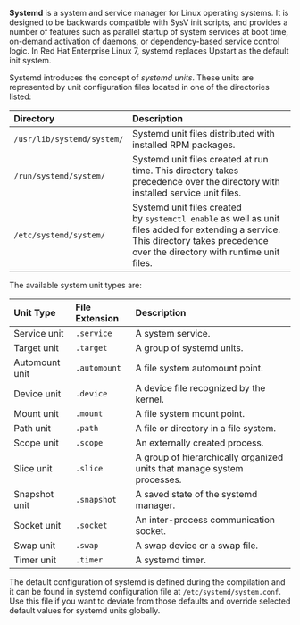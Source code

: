 
**Systemd** is a system and service manager for Linux operating systems. It is designed to be backwards compatible with SysV init scripts, and provides a number of features such as parallel startup of system services at boot time, on-demand activation of daemons, or dependency-based service control logic. In Red Hat Enterprise Linux 7, systemd replaces Upstart as the default init system.

Systemd introduces the concept of _systemd units_. These units are represented by unit configuration files located in one of the directories listed:

|Directory|Description|
|:--|:--|
|`/usr/lib/systemd/system/`|Systemd unit files distributed with installed RPM packages.|
|`/run/systemd/system/`|Systemd unit files created at run time. This directory takes precedence over the directory with installed service unit files.|
|`/etc/systemd/system/`|Systemd unit files created by `systemctl enable` as well as unit files added for extending a service. This directory takes precedence over the directory with runtime unit files.|


The available system unit types are:

|Unit Type|File Extension|Description|
|:--|:--|:--|
|Service unit|`.service`|A system service.|
|Target unit|`.target`|A group of systemd units.|
|Automount unit|`.automount`|A file system automount point.|
|Device unit|`.device`|A device file recognized by the kernel.|
|Mount unit|`.mount`|A file system mount point.|
|Path unit|`.path`|A file or directory in a file system.|
|Scope unit|`.scope`|An externally created process.|
|Slice unit|`.slice`|A group of hierarchically organized units that manage system processes.|
|Snapshot unit|`.snapshot`|A saved state of the systemd manager.|
|Socket unit|`.socket`|An inter-process communication socket.|
|Swap unit|`.swap`|A swap device or a swap file.|
|Timer unit|`.timer`|A systemd timer.|

The default configuration of systemd is defined during the compilation and it can be found in systemd configuration file at `/etc/systemd/system.conf`. Use this file if you want to deviate from those defaults and override selected default values for systemd units globally.

